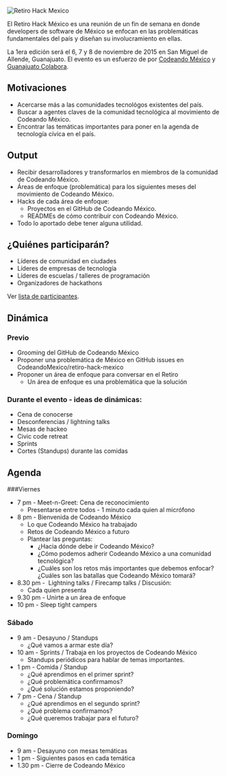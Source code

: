 ![Retiro Hack Mexico](http://gtocolabora.org/wp-content/uploads/2015/08/Retiro-poster-1200x400.png)

El Retiro Hack México es una reunión de un fin de semana en donde developers de software de México se enfocan en las problemáticas fundamentales del país y diseñan su involucramiento en ellas.

La 1era edición será el 6, 7 y 8 de noviembre de 2015 en San Miguel de Allende, Guanajuato. El evento es un esfuerzo de por [Codeando México](http://codeandomexico.org) y [Guanajuato Colabora](http://gtocolabora.org/).

## Motivaciones
* Acercarse más a las comunidades tecnológos existentes del país.
* Buscar a agentes claves de la comunidad tecnológica al movimiento de Codeando México.
* Encontrar las temáticas importantes para poner en la agenda de tecnología cívica en el país.

## Output
* Recibir desarrolladores y transformarlos en miembros de la comunidad de Codeando México.
* Áreas de enfoque (problemática) para los siguientes meses del movimiento de Codeando México.
* Hacks de cada área de enfoque:
    * Proyectos en el GitHub de Codeando México.
    * READMEs de cómo contribuir con Codeando México.
* Todo lo aportado debe tener alguna utilidad.

## ¿Quiénes participarán?

* Líderes de comunidad en ciudades
* Líderes de empresas de tecnología
* Líderes de escuelas / talleres de programación 
* Organizadores de hackathons

Ver [lista de participantes](participantes.md).

## Dinámica 
### Previo

* Grooming del GitHub de Codeando México
* Proponer una problemática de México en GitHub issues en CodeandoMexico/retiro-hack-mexico
* Proponer un área de enfoque para conversar en el Retiro
     * Un área de enfoque es una problemática que la solución

### Durante el evento - ideas de dinámicas:

* Cena de conocerse
* Desconferencias / lightning talks 
* Mesas de hackeo
* Civic code retreat
* Sprints
* Cortes (Standups) durante las comidas

## Agenda
###Viernes
* 7 pm - Meet-n-Greet: Cena de reconocimiento
    * Presentarse entre todos - 1 minuto cada quien al micrófono
* 8 pm - Bienvenida de Codeando México
    * Lo que Codeando México ha trabajado
    * Retos de Codeando México a futuro
    * Plantear las preguntas:
        * ¿Hacia dónde debe ir Codeando México?
        * ¿Cómo podemos adherir Codeando México a una comunidad tecnológica?
        * ¿Cuáles son los retos más importantes que debemos enfocar? ¿Cuáles son las batallas que Codeando México tomará?
* 8.30 pm -  Lightning talks / Firecamp talks / Discusión:
    * Cada quien presenta
* 9.30 pm - Unirte a un área de enfoque
* 10 pm - Sleep tight campers 

### Sábado
* 9 am - Desayuno / Standups
    * ¿Qué vamos a armar este día?
* 10 am - Sprints / Trabaja en los proyectos de Codeando México 
    * Standups periódicos para hablar de temas importantes.
* 1 pm - Comida / Standup
    * ¿Qué aprendimos en el primer sprint?
    * ¿Qué problemática confirmamos?
    * ¿Qué solución estamos proponiendo?
* 7 pm - Cena / Standup
    * ¿Qué aprendimos en el segundo sprint?
    * ¿Qué problema confirmamos?
    * ¿Qué queremos trabajar para el futuro? 

### Domingo
* 9 am - Desayuno con mesas temáticas
* 1 pm - Siguientes pasos en cada temática
* 1.30 pm - Cierre de Codeando México 

 
 
 

